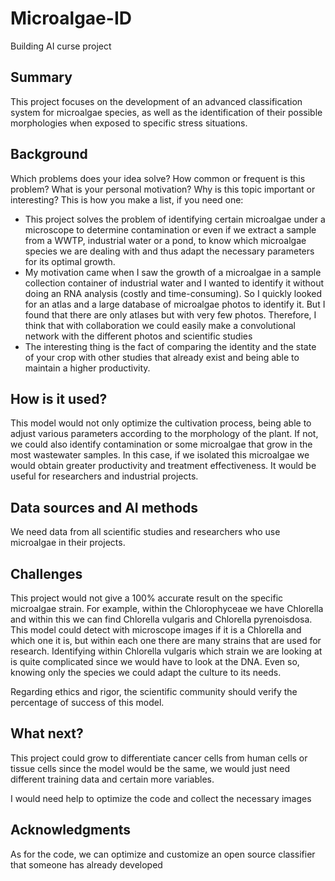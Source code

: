 # Microalgae-ID
Building AI curse project
## Summary
This project focuses on the development of an advanced classification system for microalgae species, as well as the identification of their possible morphologies when exposed to specific stress situations. 
## Background
Which problems does your idea solve? How common or frequent is this problem? What is your personal motivation? Why is this topic important or interesting?
This is how you make a list, if you need one:
* This project solves the problem of identifying certain microalgae under a microscope to determine contamination or even if we extract a sample from a WWTP, industrial water or a pond, to know which microalgae species we are dealing with and thus adapt the necessary parameters for its optimal growth.
* My motivation came when I saw the growth of a microalgae in a sample collection container of industrial water and I wanted to identify it without doing an RNA analysis (costly and time-consuming). So I quickly looked for an atlas and a large database of microalgae photos to identify it. But I found that there are only atlases but with very few photos. Therefore, I think that with collaboration we could easily make a convolutional network with the different photos and scientific studies
* The interesting thing is the fact of comparing the identity and the state of your crop with other studies that already exist and being able to maintain a higher productivity.
## How is it used?
This model would not only optimize the cultivation process, being able to adjust various parameters according to the morphology of the plant. If not, we could also identify contamination or some microalgae that grow in the most wastewater samples. In this case, if we isolated this microalgae we would obtain greater productivity and treatment effectiveness. It would be useful for researchers and industrial projects.


## Data sources and AI methods
We need data from all scientific studies and researchers who use microalgae in their projects.

## Challenges
This project would not give a 100% accurate result on the specific microalgae strain. For example, within the Chlorophyceae we have Chlorella and within this we can find Chlorella vulgaris and Chlorella pyrenoisdosa. This model could detect with microscope images if it is a Chlorella and which one it is, but within each one there are many strains that are used for research. Identifying within Chlorella vulgaris which strain we are looking at is quite complicated since we would have to look at the DNA. Even so, knowing only the species we could adapt the culture to its needs.

Regarding ethics and rigor, the scientific community should verify the percentage of success of this model.
## What next?
This project could grow to differentiate cancer cells from human cells or tissue cells since the model would be the same, we would just need different training data and certain more variables.

I would need help to optimize the code and collect the necessary images 
## Acknowledgments

As for the code, we can optimize and customize an open source classifier that someone has already developed
